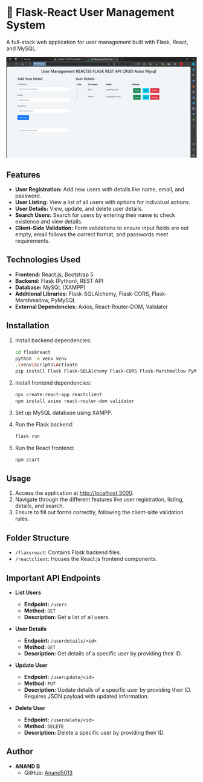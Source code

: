 # 🚀 Flask-React User Management System

A full-stack web application for user management built with Flask, React, and MySQL.

![Screenshot 1](react-flask-app-preview.png)


## Features

- **User Registration:** Add new users with details like name, email, and password.
- **User Listing:** View a list of all users with options for individual actions.
- **User Details:** View, update, and delete user details.
- **Search Users:** Search for users by entering their name to check existence and view details.
- **Client-Side Validation:** Form validations to ensure input fields are not empty, email follows the correct format, and passwords meet requirements.

## Technologies Used

- **Frontend:** React.js, Bootstrap 5
- **Backend:** Flask (Python), REST API
- **Database:** MySQL (XAMPP)
- **Additional Libraries:** Flask-SQLAlchemy, Flask-CORS, Flask-Marshmallow, PyMySQL
- **External Dependencies:** Axios, React-Router-DOM, Validator

## Installation

1. Install backend dependencies:

    ```bash
    cd flaskreact
    python -m venv venv
    .\venv\Scripts\Activate
    pip install Flask Flask-SQLAlchemy Flask-CORS Flask-Marshmallow PyMySQL
    ```

2. Install frontend dependencies:

    ```bash
    npx create-react-app reactclient
    npm install axios react-router-dom validator
    ```

3. Set up MySQL database using XAMPP.

4. Run the Flask backend:

    ```bash
    flask run
    ```

5. Run the React frontend:

    ```bash
    npm start
    ```

## Usage

1. Access the application at [http://localhost:3000](http://localhost:3000).
2. Navigate through the different features like user registration, listing, details, and search.
3. Ensure to fill out forms correctly, following the client-side validation rules.

## Folder Structure

- `/flaksreact`: Contains Flask backend files.
- `/reactclient`: Houses the React.js frontend components.

## Important API Endpoints

- **List Users**
  - **Endpoint:** `/users`
  - **Method:** `GET`
  - **Description:** Get a list of all users.

- **User Details**
  - **Endpoint:** `/userdetails/<id>`
  - **Method:** `GET`
  - **Description:** Get details of a specific user by providing their ID.

- **Update User**
  - **Endpoint:** `/userupdate/<id>`
  - **Method:** `PUT`
  - **Description:** Update details of a specific user by providing their ID. Requires JSON payload with updated information.

- **Delete User**
  - **Endpoint:** `/userdelete/<id>`
  - **Method:** `DELETE`
  - **Description:** Delete a specific user by providing their ID.

## Author

- **ANAND B**
  - GitHub: [Anand5013](https://github.com/Anand5013)
